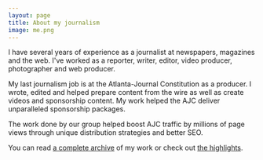 ```yaml
---
layout: page
title: About my journalism
image: me.png
---
```


I have several years of experience as a journalist at newspapers, magazines and the web. I've worked as a reporter, writer, editor, video producer, photographer and web producer.

My last journalism job is at the Atlanta-Journal Constitution as a producer. I wrote, edited and helped prepare content from the wire as well as create videos and sponsorship content. My work helped the AJC deliver unparalleled sponsorship packages. 

The work done by our group helped boost AJC traffic by millions of page views through unique distribution strategies and better SEO. 

You can read [a complete archive](blog/index.html) of my work or check out [the highlights](highlights.html).